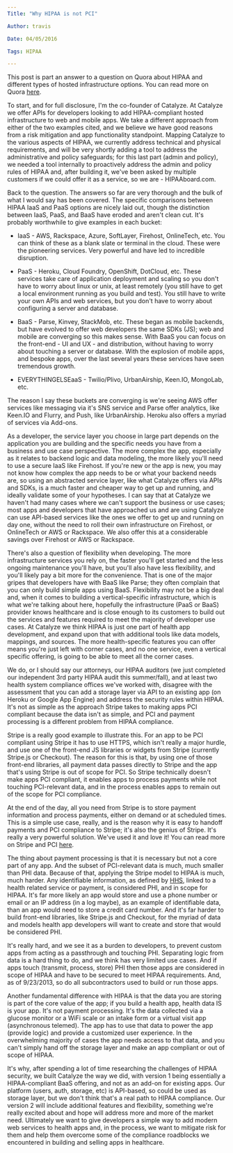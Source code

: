 ```yaml
---
Title: "Why HIPAA is not PCI"

Author: travis

Date: 04/05/2016

Tags: HIPAA

---
```

This post is part an answer to a question on Quora about HIPAA and different types of hosted infrastructure options. You can read more on Quora [here](http://www.quora.com/Health-Insurance-Portability-and-Accountability-Act-HIPAA/Becoming-HIPAA-Compliant-Should-you-use-a-Backend-As-A-Service-or-a-HIPAA-Server-Why).

To start, and for full disclosure, I'm the co-founder of Catalyze. At Catalyze we offer APIs for developers looking to add HIPAA-compliant hosted infrastructure to web and mobile apps. We take a different approach from either of the two examples cited, and we believe we have good reasons from a risk mitigation and app functionality standpoint. Mapping Catalyze to the various aspects of HIPAA, we currently address technical and physical requirements, and will be very shortly adding a tool to address the administrative and policy safeguards; for this last part (admin and policy), we needed a tool internally to proactively address the admin and policy rules of HIPAA and, after building it, we've been asked by multiple customers if we could offer it as a service, so we are - HIPAAboard.com.

Back to the question. The answers so far are very thorough and the bulk of what I would say has been covered. The specific comparisons between HIPAA IaaS and PaaS options are nicely laid out, though the distinction between IaaS, PaaS, and BaaS have eroded and aren't clean cut. It's probably worthwhile to give examples in each bucket:

- IaaS - AWS, Rackspace, Azure, SoftLayer, Firehost, OnlineTech, etc. You can think of these as a blank slate or terminal in the cloud. These were the pioneering services. Very powerful and have led to incredible disruption.

- PaaS - Heroku, Cloud Foundry, OpenShift, DotCloud, etc. These services take care of application deployment and scaling so you don't have to worry about linux or unix, at least remotely (you still have to get a local environment running as you build and test). You still have to write your own APIs and web services, but you don't have to worry about configuring a server and database.

- BaaS - Parse, Kinvey, StackMob, etc. These began as mobile backends, but have evolved to offer web developers the same SDKs (JS); web and mobile are converging so this makes sense. With BaaS you can focus on the front-end - UI and UX - and distribution, without having to worry about touching a server or database. With the explosion of mobile apps, and bespoke apps, over the last several years these services have seen tremendous growth.

- EVERYTHINGELSEaaS - Twilio/Plivo, UrbanAirship, Keen.IO, MongoLab, etc.

The reason I say these buckets are converging is we're seeing AWS offer services like messaging via it's SNS service and Parse offer analytics, like Keen.IO and Flurry, and Push, like UrbanAirship. Heroku also offers a myriad of services via Add-ons.

As a developer, the service layer you choose in large part depends on the application you are building and the specific needs you have from a business and use case perspective. The more complex the app, especially as it relates to backend logic and data modeling, the more likely you'll need to use a secure IaaS like Firehost. If you're new or the app is new, you may not know how complex the app needs to be or what your backend needs are, so using an abstracted service layer, like what Catalyze offers via APIs and SDKs, is a much faster and cheaper way to get up and running, and ideally validate some of your hypotheses. I can say that at Catalyze we haven't had many cases where we can't support the business or use cases; most apps and developers that have approached us and are using Catalyze can use API-based services like the ones we offer to get up and running on day one, without the need to roll their own infrastructure on Firehost, or OnlineTech or AWS or Rackspace. We also offer this at a considerable savings over Firehost or AWS or Rackspace.

There's also a question of flexibility when developing. The more infrastructure services you rely on, the faster you'll get started and the less ongoing maintenance you'll have, but you'll also have less flexibility, and you'll likely pay a bit more for the convenience. That is one of the major gripes that developers have with BaaS like Parse; they often complain that you can only build simple apps using BaaS. Flexibility may not be a big deal and, when it comes to building a vertical-specific infrastructure, which is what we're talking about here, hopefully the infrastructure (PaaS or BaaS) provider knows healthcare and is close enough to its customers to build out the services and features required to meet the majority of developer use cases. At Catalyze we think HIPAA is just one part of health app development, and expand upon that with additional tools like data models, mappings, and sources. The more health-specific features you can offer means you're just left with corner cases, and no one service, even a vertical specific offering, is going to be able to meet all the corner cases.

We do, or I should say our attorneys, our HIPAA auditors (we just completed our independent 3rd party HIPAA audit this summer/fall), and at least two health system compliance offices we've worked with, disagree with the assessment that you can add a storage layer via API to an existing app (on Heroku or Google App Engine) and address the security rules within HIPAA. It's not as simple as the approach Stripe takes to making apps PCI compliant because the data isn't as simple, and PCI and payment processing is a different problem from HIPAA compliance.

Stripe is a really good example to illustrate this. For an app to be PCI compliant using Stripe it has to use HTTPS, which isn't really a major hurdle, and use one of the front-end JS libraries or widgets from Stripe (currently Stripe.js or Checkout). The reason for this is that, by using one of those front-end libraries, all payment data passes directly to Stripe and the app that's using Stripe is out of scope for PCI. So Stripe technically doesn't make apps PCI compliant, it enables apps to process payments while not touching PCI-relevant data, and in the process enables apps to remain out of the scope for PCI compliance.

At the end of the day, all you need from Stripe is to store payment information and process payments, either on demand or at scheduled times. This is a simple use case, really, and is the reason why it is easy to handoff payments and PCI compliance to Stripe; it's also the genius of Stripe. It's really a very powerful solution. We've used it and love it! You can read more on Stripe and PCI [here](https://support.stripe.com/questions/do-i-need-to-be-pci-compliant-what-do-i-have-to-do).

The thing about payment processing is that it is necessary but not a core part of any app. And the subset of PCI-relevant data is much, much smaller than PHI data. Because of that, applying the Stripe model to HIPAA is much, much harder. Any identifiable information, as defined by [HHS](http://www.hhs.gov/ocr/privacy/hipaa/understanding/coveredentities/De-identification/guidance.html#safeharborguidance), linked to a health related service or payment, is considered PHI, and in scope for HIPAA. It's far more likely an app would store and use a phone number or email or an IP address (in a log maybe), as an example of identifiable data, than an app would need to store a credit card number. And it's far harder to build front-end libraries, like Stripe.js and Checkout, for the myriad of data and models health app developers will want to create and store that would be considered PHI.

It's really hard, and we see it as a burden to developers, to prevent custom apps from acting as a passthrough and touching PHI. Separating logic from data is a hard thing to do, and we think has very limited use cases. And if apps touch (transmit, process, store) PHI then those apps are considered in scope of HIPAA and have to be secured to meet HIPAA requirements. And, as of 9/23/2013, so do all subcontractors used to build or run those apps.

Another fundamental difference with HIPAA is that the data you are storing is part of the core value of the app; if you build a health app, health data IS is your app. It's not payment processing. It's the data collected via a glucose monitor or a WiFi scale or an intake form or a virtual visit app (asynchronous telemed). The app has to use that data to power the app (provide logic) and provide a customized user experience. In the overwhelming majority of cases the app needs access to that data, and you can't simply hand off the storage layer and make an app compliant or out of scope of HIPAA.

It's why, after spending a lot of time researching the challenges of HIPAA security, we built Catalyze the way we did, with version 1 being essentially a HIPAA-compliant BaaS offering, and not as an add-on for existing apps. Our platform (users, auth, storage, etc) is API-based, so could be used as storage layer, but we don't think that's a real path to HIPAA compliance. Our version 2 will include additional features and flexibility, something we're really excited about and hope will address more and more of the market need. Ultimately we want to give developers a simple way to add modern web services to health apps and, in the process, we want to mitigate risk for them and help them overcome some of the compliance roadblocks we encountered in building and selling apps in healthcare.